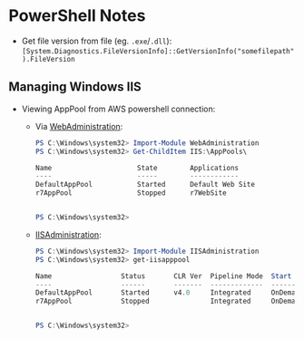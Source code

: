 PowerShell Notes
================

* Get file version from file (eg. `.exe`/`.dll`):
  `[System.Diagnostics.FileVersionInfo]::GetVersionInfo("somefilepath").FileVersion`

Managing Windows IIS
--------------------

* Viewing AppPool from AWS powershell connection:
    * Via [WebAdministration]:

      ```powershell
      PS C:\Windows\system32> Import-Module WebAdministration
      PS C:\Windows\system32> Get-ChildItem IIS:\AppPools\

      Name                     State        Applications
      ----                     -----        ------------
      DefaultAppPool           Started      Default Web Site
      r7AppPool                Stopped      r7WebSite


      PS C:\Windows\system32>
      ```

    * [IISAdministration]:

      ```powershell
      PS C:\Windows\system32> Import-Module IISAdministration
      PS C:\Windows\system32> get-iisapppool

      Name                 Status       CLR Ver  Pipeline Mode  Start Mode
      ----                 ------       -------  -------------  ----------
      DefaultAppPool       Started      v4.0     Integrated     OnDemand
      r7AppPool            Stopped               Integrated     OnDemand


      PS C:\Windows\system32>
      ```


[WebAdministration]: https://docs.microsoft.com/en-us/powershell/module/webadministration/?view=windowsserver2022-ps
[IISAdministration]:  https://docs.microsoft.com/en-us/powershell/module/iisadministration/?view=windowsserver2022-ps
